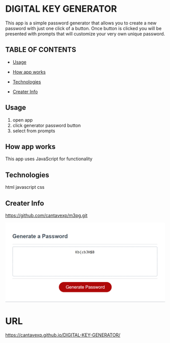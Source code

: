 # DIGITAL KEY GENERATOR

This app is a simple password generator that allows
you to create a new password with just one click of 
a button. Once button is clicked you will be presented 
with prompts that will customize your very own unique
password.


## TABLE OF CONTENTS
- [Usage](#usage)  

- [How app works](#usage)

- [Technologies](#usage)

- [Creater Info](#usage)


## Usage

1. open app
2. click generator password button
3. select from prompts


## How app works

This app uses JavaScript for functionality

## Technologies

html
javascript
css

## Creater Info

https://github.com/cantavexp/m3pg.git










![Alt text](m3ss.png)






# URL
https://cantavexp.github.io/DIGITAL-KEY-GENERATOR/

